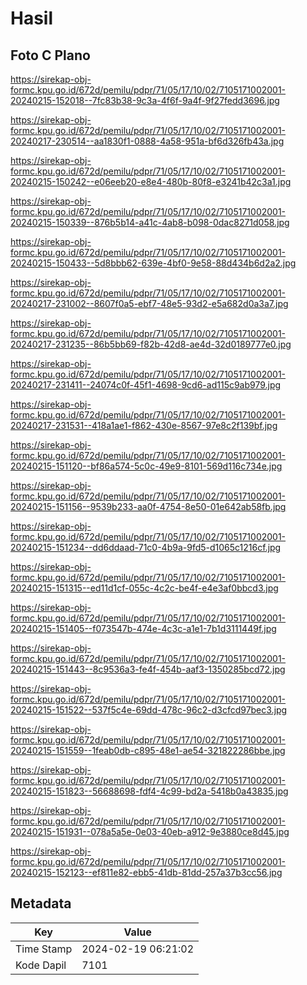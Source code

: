 # Hasil

## Foto C Plano

https://sirekap-obj-formc.kpu.go.id/672d/pemilu/pdpr/71/05/17/10/02/7105171002001-20240215-152018--7fc83b38-9c3a-4f6f-9a4f-9f27fedd3696.jpg

https://sirekap-obj-formc.kpu.go.id/672d/pemilu/pdpr/71/05/17/10/02/7105171002001-20240217-230514--aa1830f1-0888-4a58-951a-bf6d326fb43a.jpg

https://sirekap-obj-formc.kpu.go.id/672d/pemilu/pdpr/71/05/17/10/02/7105171002001-20240215-150242--e06eeb20-e8e4-480b-80f8-e3241b42c3a1.jpg

https://sirekap-obj-formc.kpu.go.id/672d/pemilu/pdpr/71/05/17/10/02/7105171002001-20240215-150339--876b5b14-a41c-4ab8-b098-0dac8271d058.jpg

https://sirekap-obj-formc.kpu.go.id/672d/pemilu/pdpr/71/05/17/10/02/7105171002001-20240215-150433--5d8bbb62-639e-4bf0-9e58-88d434b6d2a2.jpg

https://sirekap-obj-formc.kpu.go.id/672d/pemilu/pdpr/71/05/17/10/02/7105171002001-20240217-231002--8607f0a5-ebf7-48e5-93d2-e5a682d0a3a7.jpg

https://sirekap-obj-formc.kpu.go.id/672d/pemilu/pdpr/71/05/17/10/02/7105171002001-20240217-231235--86b5bb69-f82b-42d8-ae4d-32d0189777e0.jpg

https://sirekap-obj-formc.kpu.go.id/672d/pemilu/pdpr/71/05/17/10/02/7105171002001-20240217-231411--24074c0f-45f1-4698-9cd6-ad115c9ab979.jpg

https://sirekap-obj-formc.kpu.go.id/672d/pemilu/pdpr/71/05/17/10/02/7105171002001-20240217-231531--418a1ae1-f862-430e-8567-97e8c2f139bf.jpg

https://sirekap-obj-formc.kpu.go.id/672d/pemilu/pdpr/71/05/17/10/02/7105171002001-20240215-151120--bf86a574-5c0c-49e9-8101-569d116c734e.jpg

https://sirekap-obj-formc.kpu.go.id/672d/pemilu/pdpr/71/05/17/10/02/7105171002001-20240215-151156--9539b233-aa0f-4754-8e50-01e642ab58fb.jpg

https://sirekap-obj-formc.kpu.go.id/672d/pemilu/pdpr/71/05/17/10/02/7105171002001-20240215-151234--dd6ddaad-71c0-4b9a-9fd5-d1065c1216cf.jpg

https://sirekap-obj-formc.kpu.go.id/672d/pemilu/pdpr/71/05/17/10/02/7105171002001-20240215-151315--ed11d1cf-055c-4c2c-be4f-e4e3af0bbcd3.jpg

https://sirekap-obj-formc.kpu.go.id/672d/pemilu/pdpr/71/05/17/10/02/7105171002001-20240215-151405--f073547b-474e-4c3c-a1e1-7b1d3111449f.jpg

https://sirekap-obj-formc.kpu.go.id/672d/pemilu/pdpr/71/05/17/10/02/7105171002001-20240215-151443--8c9536a3-fe4f-454b-aaf3-1350285bcd72.jpg

https://sirekap-obj-formc.kpu.go.id/672d/pemilu/pdpr/71/05/17/10/02/7105171002001-20240215-151522--537f5c4e-69dd-478c-96c2-d3cfcd97bec3.jpg

https://sirekap-obj-formc.kpu.go.id/672d/pemilu/pdpr/71/05/17/10/02/7105171002001-20240215-151559--1feab0db-c895-48e1-ae54-321822286bbe.jpg

https://sirekap-obj-formc.kpu.go.id/672d/pemilu/pdpr/71/05/17/10/02/7105171002001-20240215-151823--56688698-fdf4-4c99-bd2a-5418b0a43835.jpg

https://sirekap-obj-formc.kpu.go.id/672d/pemilu/pdpr/71/05/17/10/02/7105171002001-20240215-151931--078a5a5e-0e03-40eb-a912-9e3880ce8d45.jpg

https://sirekap-obj-formc.kpu.go.id/672d/pemilu/pdpr/71/05/17/10/02/7105171002001-20240215-152123--ef811e82-ebb5-41db-81dd-257a37b3cc56.jpg


## Metadata

| Key        | Value               |
| ---------- | ------------------- |
| Time Stamp | 2024-02-19 06:21:02 |
| Kode Dapil | 7101                |



